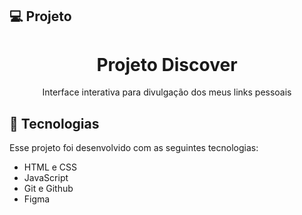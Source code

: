 ## 💻 Projeto

<h1 align='center'>Projeto Discover</h1>

<p align='center'>Interface interativa para divulgação dos meus links pessoais</p>

## 🚀 Tecnologias

Esse projeto foi desenvolvido com as seguintes tecnologias:

- HTML e CSS
- JavaScript
- Git e Github
- Figma
